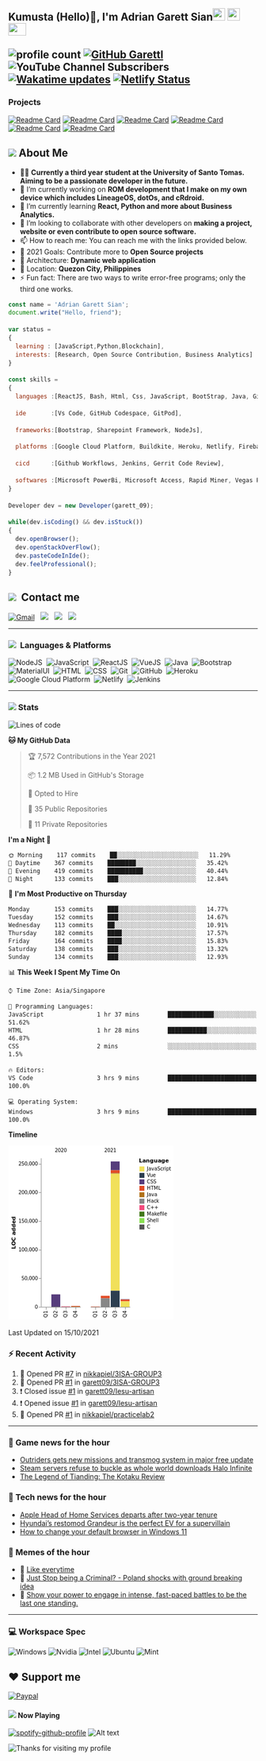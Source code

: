 <h2> Kumusta (Hello)🙏, I'm Adrian Garett Sian<img src="https://cultofthepartyparrot.com/parrots/hd/githubparrot.gif" width="25" height="25"/>
    <img src="https://cultofthepartyparrot.com/flags/hd/iranparrot.gif" width="25" height="25"/>
    <img src="https://cultofthepartyparrot.com/parrots/asyncparrot.gif" width="36" height="25"/>
 

![profile count](https://komarev.com/ghpvc/?username=garett09&color=red) 
[![GitHub Garettl](https://img.shields.io/github/followers/garett09?label=follow&style=social)](https://github.com/garett09) 
![YouTube Channel Subscribers](https://img.shields.io/youtube/channel/subscribers/UChAoCAh1jVTaMz0Sc61X5Xw?style=social) 
[![Wakatime updates](https://github.com/garett09/garett09/actions/workflows/update-commits.yml/badge.svg?branch=main)](https://github.com/garett09/garett09/actions/workflows/update-commits.yml) 
[![Netlify Status](https://api.netlify.com/api/v1/badges/62999bf4-98d2-4882-a325-da266023bf2b/deploy-status)](https://app.netlify.com/sites/cocky-mccarthy-7a67fb/deploys)
&nbsp;
    
### Projects
[![Readme Card](https://github-readme-stats.vercel.app/api/pin/?username=garett09&repo=tapos-na-ba-ang-covid-ph&show_owner=true)](https://github.com/garett09/tapos-na-ba-ang-covid-ph)
[![Readme Card](https://github-readme-stats.vercel.app/api/pin/?username=garett09&repo=project-COVID&show_owner=true)](https://github.com/garett09/project-COVID)
[![Readme Card](https://github-readme-stats.vercel.app/api/pin/?username=garett09&repo=afk-hotel&show_owner=true)](https://github.com/garett09/afk-hotel)
[![Readme Card](https://github-readme-stats.vercel.app/api/pin/?username=garett09&repo=garett09&show_owner=true)](https://github.com/garett09/garett09)
[![Readme Card](https://github-readme-stats.vercel.app/api/pin/?username=garett09&repo=myhub&show_owner=true)](https://github.com/garett09/myhub)
[![Readme Card](https://github-readme-stats.vercel.app/api/pin/?username=garett09&repo=techfolio&show_owner=true)](https://github.com/garett09/techfolio)


    
## <img src="https://media.giphy.com/media/fTsZNbPQxJWtor2LXE/giphy.gif"  width="30">&nbsp;About Me
-   👩‍💻  **Currently a third year student at the University of Santo Tomas. Aiming to be a passionate developer in the future.**
-   🔭  I’m currently working on  **ROM development that I make on my own device which includes LineageOS, dotOs, and cRdroid.**
-   🌱  I’m currently learning **React, Python and more about Business Analytics.**
-   👯  I’m looking to collaborate with other developers on **making a project, website or even contribute to open source software.**
-   📫  How to reach me: You can reach me with the links provided below. 
-   🥅  2021 Goals: Contribute more to **Open Source projects**
-   👷  Architecture: **Dynamic web application**
-   📍   Location: **Quezon City, Philippines** 
-   ⚡  Fun fact: There are two ways to write error-free programs; only the third one works.

```javascript
const name = 'Adrian Garett Sian';
document.write("Hello, friend");

var status = 
{ 
  learning : [JavaScript,Python,Blockchain],
  interests: [Research, Open Source Contribution, Business Analytics]
}

const skills = 
{
  languages :[ReactJS, Bash, Html, Css, JavaScript, BootStrap, Java, Git, Markdown, VueJS, Material Ui],
  
  ide       :[Vs Code, GitHub Codespace, GitPod],
  
  frameworks:[Bootstrap, Sharepoint Framework, NodeJs],
  
  platforms :[Google Cloud Platform, Buildkite, Heroku, Netlify, Firebase, Cloudflare],
  
  cicd      :[Github Workflows, Jenkins, Gerrit Code Review],

  softwares :[Microsoft PowerBi, Microsoft Access, Rapid Miner, Vegas Pro]
}

Developer dev = new Developer(garett_09);

while(dev.isCoding() && dev.isStuck())  
{
  dev.openBrowser();
  dev.openStackOverFlow();
  dev.pasteCodeInIde();
  dev.feelProfessional();
}
```

## <img src="https://media.giphy.com/media/c5vDr1rkcbcrBwG9SX/giphy.gif" width="30">&nbsp; Contact me

<a href="mailto:adriansian@gmail.com"><img alt="Gmail" src="https://img.shields.io/badge/Gmail-D14836?style=for-the-badge&logo=gmail&logoColor=white" /></a> &nbsp;
<a href="https://instagram.com/adriansian"><img src="https://img.shields.io/badge/@adriansian_-E4405F?style=for-the-badge&logo=instagram&logoColor=white"/></a> &nbsp;
<a href="https://t.me/garett_09"><img src="https://img.shields.io/badge/@garett_09_-2CA5E0?style=for-the-badge&logo=telegram&logoColor=white"/></a> &nbsp;
<a href="https://www.linkedin.com/in/adrian-garett-sian-766775159/"><img src="https://img.shields.io/badge/-Adrian%20Garett%20Sian-blue?style=flat-square&logo=Linkedin&logoColor=white&link=https://www.linkedin.com/in/adrian-garett-sian-766775159/"/></a> &nbsp;

---

###  <img src="https://media.giphy.com/media/WUlplcMpOCEmTGBtBW/giphy.gif" width="30"> &nbsp;Languages & Platforms

![NodeJS](https://img.shields.io/badge/Node.js-43853D?style=for-the-badge&logo=node.js&logoColor=white)&nbsp;
![JavaScript](https://img.shields.io/badge/JavaScript-F7DF1E?style=for-the-badge&logo=javascript&logoColor=black)&nbsp;
![ReactJS](https://img.shields.io/badge/React.js-20232A?style=for-the-badge&logo=react&logoColor=61DAFB)&nbsp;
![VueJS](https://img.shields.io/badge/Vue.js-35495E?style=for-the-badge&logo=vuedotjs&logoColor=4FC08D)&nbsp;
![Java](https://img.shields.io/badge/Java-ED8B00?style=for-the-badge&logo=java&logoColor=white)&nbsp;
![Bootstrap](https://img.shields.io/badge/Bootstrap-563D7C?style=for-the-badge&logo=bootstrap&logoColor=white)&nbsp;
![MaterialUI](https://img.shields.io/badge/Material--UI-0081CB?style=for-the-badge&logo=material-ui&logoColor=white)&nbsp;
![HTML](https://img.shields.io/badge/HTML-E34F26?style=for-the-badge&logo=html5&logoColor=white)&nbsp;
![CSS](https://img.shields.io/badge/CSS-1572B6?style=for-the-badge&logo=css&logoColor=white)&nbsp;
![Git](https://img.shields.io/badge/git-%23F05033.svg?style=for-the-badge&logo=git&logoColor=white)&nbsp;
![GitHub](https://img.shields.io/badge/GitHub-100000?style=for-the-badge&logo=github&logoColor=white)&nbsp;
![Heroku](https://img.shields.io/badge/Heroku-430098?style=for-the-badge&logo=heroku&logoColor=white)&nbsp;
![Google Cloud Platform](https://img.shields.io/badge/Google_Cloud-4285F4?style=for-the-badge&logo=google-cloud&logoColor=white)&nbsp;
![Netlify](https://img.shields.io/badge/Netlify-00C7B7?style=for-the-badge&logo=netlify&logoColor=white)&nbsp;
![Jenkins](https://img.shields.io/badge/Jenkins-D24939?style=for-the-badge&logo=Jenkins&logoColor=white)&nbsp;
    	

---

### <img src="https://media.giphy.com/media/l378c04F2fjeZ7vH2/giphy.gif" width="30">&nbsp;Stats


<!--START_SECTION:waka-->
![Lines of code](https://img.shields.io/badge/From%20Hello%20World%20I%27ve%20Written-309388%20lines%20of%20code-blue)

**🐱 My GitHub Data** 

> 🏆 7,572 Contributions in the Year 2021
 > 
> 📦 1.2 MB Used in GitHub's Storage 
 > 
> 💼 Opted to Hire
 > 
> 📜 35 Public Repositories 
 > 
> 🔑 11 Private Repositories  
 > 
**I'm a Night 🦉** 

```text
🌞 Morning    117 commits    ██░░░░░░░░░░░░░░░░░░░░░░░   11.29% 
🌆 Daytime    367 commits    ████████░░░░░░░░░░░░░░░░░   35.42% 
🌃 Evening    419 commits    ██████████░░░░░░░░░░░░░░░   40.44% 
🌙 Night      133 commits    ███░░░░░░░░░░░░░░░░░░░░░░   12.84%

```
📅 **I'm Most Productive on Thursday** 

```text
Monday       153 commits    ███░░░░░░░░░░░░░░░░░░░░░░   14.77% 
Tuesday      152 commits    ███░░░░░░░░░░░░░░░░░░░░░░   14.67% 
Wednesday    113 commits    ██░░░░░░░░░░░░░░░░░░░░░░░   10.91% 
Thursday     182 commits    ████░░░░░░░░░░░░░░░░░░░░░   17.57% 
Friday       164 commits    ████░░░░░░░░░░░░░░░░░░░░░   15.83% 
Saturday     138 commits    ███░░░░░░░░░░░░░░░░░░░░░░   13.32% 
Sunday       134 commits    ███░░░░░░░░░░░░░░░░░░░░░░   12.93%

```


📊 **This Week I Spent My Time On** 

```text
⌚︎ Time Zone: Asia/Singapore

💬 Programming Languages: 
JavaScript               1 hr 37 mins        █████████████░░░░░░░░░░░░   51.62% 
HTML                     1 hr 28 mins        ███████████░░░░░░░░░░░░░░   46.87% 
CSS                      2 mins              ░░░░░░░░░░░░░░░░░░░░░░░░░   1.5%

🔥 Editors: 
VS Code                  3 hrs 9 mins        █████████████████████████   100.0%

💻 Operating System: 
Windows                  3 hrs 9 mins        █████████████████████████   100.0%

```

**Timeline**

![Chart not found](https://raw.githubusercontent.com/garett09/garett09/main/charts/bar_graph.png) 


 Last Updated on 15/10/2021
<!--END_SECTION:waka-->

### :zap: Recent Activity

<!--START_SECTION:activity-->
1. 💪 Opened PR [#7](https://github.com/nikkapiel/3ISA-GROUP3/pull/7) in [nikkapiel/3ISA-GROUP3](https://github.com/nikkapiel/3ISA-GROUP3)
2. 💪 Opened PR [#1](https://github.com/garett09/3ISA-GROUP3/pull/1) in [garett09/3ISA-GROUP3](https://github.com/garett09/3ISA-GROUP3)
3. ❗️ Closed issue [#1](https://github.com/garett09/Iesu-artisan/issues/1) in [garett09/Iesu-artisan](https://github.com/garett09/Iesu-artisan)
4. ❗️ Opened issue [#1](https://github.com/garett09/Iesu-artisan/issues/1) in [garett09/Iesu-artisan](https://github.com/garett09/Iesu-artisan)
5. 💪 Opened PR [#1](https://github.com/nikkapiel/practicelab2/pull/1) in [nikkapiel/practicelab2](https://github.com/nikkapiel/practicelab2)
<!--END_SECTION:activity-->

---

### 📣 Game news for the hour

<!-- GAME:START -->
 - [Outriders gets new missions and transmog system in major free update](https://www.pcgamer.com/outriders-gets-new-missions-and-transmog-system-in-major-free-update)
 - [Steam servers refuse to buckle as whole world downloads Halo Infinite](https://www.pcgamer.com/halo-infinite-steam-servers-slow)
 - [The Legend of Tianding: The Kotaku Review](https://kotaku.com/the-legend-of-tianding-the-kotaku-review-1848060556)<!-- GAME:END -->

### 📣 Tech news for the hour

<!-- TECH:START -->
 - [Apple Head of Home Services departs after two-year tenure](https://appleinsider.com/articles/21/11/15/apple-head-of-home-services-departs-after-two-year-tenure?utm_medium=rss)
 - [Hyundai’s restomod Grandeur is the perfect EV for a supervillain](https://www.theverge.com/2021/11/15/22783810/hyundai-grandeur-heritge-concept-ev-80s)
 - [How to change your default browser in Windows 11](https://www.theverge.com/22714629/windows-11-microsoft-browser-edge-chrome-firefox)<!-- TECH:END -->

### 📣 Memes of the hour

<!-- MEMES:START -->
 - 🚖 [Like everytime](http://9gag.com/gag/aeg0x3W)
 - 🚯 [Just Stop being a Criminal? - Poland shocks with ground breaking idea](http://9gag.com/gag/a21Yy59)
 - 🚯 [Show your power to engage in intense, fast-paced battles to be the last one standing.](http://9gag.com/gag/aNPZBDA)<!-- MEMES:END -->

--- 



### 💻 Workspace Spec

![Windows](https://img.shields.io/badge/Windows-11-0078D6?style=for-the-badge&logo=windows&logoColor=white)
![Nvidia](https://img.shields.io/badge/NVIDIA-RTX3070-76B900?style=for-the-badge&logo=nvidia&logoColor=white)
![Intel](https://img.shields.io/badge/Intel-Core_i7_10th-0071C5?style=for-the-badge&logo=intel&logoColor=white)
![Ubuntu](https://img.shields.io/badge/Ubuntu-E95420?style=for-the-badge&logo=ubuntu&logoColor=white)
![Mint](https://img.shields.io/badge/Linux_Mint-87CF3E?style=for-the-badge&logo=linux-mint&logoColor=white)


## ❤ Support me
[![Paypal](https://img.shields.io/badge/PayPal-garett_09?style=for-the-badge&logo=paypal&logoColor=white)](https://paypal.me/garett_09)


#### <img src="https://media.giphy.com/media/vybWlRniCXzZC/giphy.gif" width="30">&nbsp;Now Playing 

 [![spotify-github-profile](https://spotify-github-profile.vercel.app/api/view?uid=garett_09&cover_image=true&theme=default)](https://spotify-github-profile.vercel.app/api/view?uid=garett_09&redirect=true)
![Alt text](https://spotify-recently-played-readme.vercel.app/api?user=garett_09&width=510)

<img height="120" alt="Thanks for visiting my profile" width="100%" src="https://github.com/dibyendu415/dibyendu415/blob/master/marquee.svg" />

